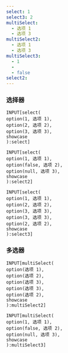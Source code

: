 ```yaml
---
select: 1
select3: 2
multiSelect:
  - 选项 1
  - 选项 3
multiSelect2:
  - 选项 1
  - 选项 3
multiSelect3:
  - 1
  - 
  - false
select2: 
---
```


### 选择器

```meta-bind
INPUT[select(
option(1, 选项 1), 
option(2, 选项 2), 
option(3, 选项 3), 
showcase
):select]
```

```meta-bind
INPUT[select(
option(1, 选项 1), 
option(false, 选项 2), 
option(null, 选项 3), 
showcase
):select2]
```

```meta-bind
INPUT[select(
option(1, 选项 1), 
option(2, 选项 2), 
option(3, 选项 3), 
option(3, 选项 3), 
option(2, 选项 2), 
showcase
):select3]
```

### 多选器

```meta-bind
INPUT[multiSelect(
option(选项 1), 
option(选项 2), 
option(选项 3), 
option(选项 3), 
option(选项 2), 
showcase
):multiSelect2]
```

```meta-bind
INPUT[multiSelect(
option(1, 选项 1), 
option(false, 选项 2), 
option(null, 选项 3), 
showcase
):multiSelect3]
```